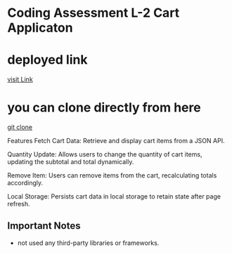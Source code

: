 # Coding Assessment L-2 Cart Applicaton


# deployed link

[visit Link](https://singhscriptor.github.io/L2-Assesment/)

# you can clone directly from here

[git clone](https://github.com/singhScriptor/L2-Assesment)


Features
Fetch Cart Data: Retrieve and display cart items from a JSON API.

Quantity Update: Allows users to change the quantity of cart items, updating the subtotal and total dynamically.

Remove Item: Users can remove items from the cart, recalculating totals accordingly.

Local Storage: Persists cart data in local storage to retain state after page refresh.




## Important Notes

- not used any third-party libraries or frameworks.


